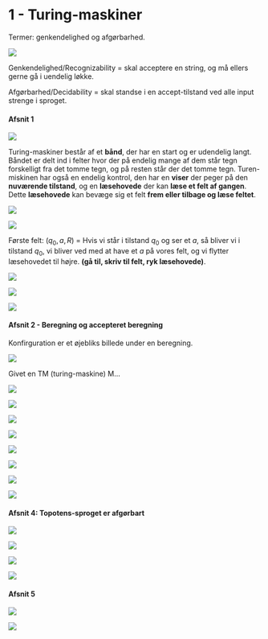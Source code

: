 # 1 - Turing-maskiner

Termer: genkendelighed og afgørbarhed.

![](.\img\1.png)

Genkendelighed/Recognizability = skal acceptere en string, og må ellers gerne gå i uendelig løkke.

Afgørbarhed/Decidability = skal standse i en accept-tilstand ved alle input strenge i sproget.

#### Afsnit 1

![](.\img\2.png)

Turing-maskiner består af et **bånd**, der har en start og er udendelig langt. Båndet er delt ind i felter hvor der på endelig mange af dem står tegn forskelligt fra det tomme tegn, og på resten står der det tomme tegn. Turen-miskinen har også en endelig kontrol, den har en **viser** der peger på den **nuværende tilstand**, og en **læsehovede** der kan **læse et felt af gangen**. Dette **læsehovede** kan bevæge sig et felt **frem eller tilbage og læse feltet**.

![](.\img\3.png)

![](.\img\4.png)

Første felt: $(q_0 ,a,R)$ = Hvis vi står i tilstand $q_0$ og ser et *a*, så bliver vi i tilstand $q_0$, vi bliver ved med at have et *a* på vores felt, og vi flytter læsehovedet til højre. **(gå til, skriv til felt, ryk læsehovede)**.

![](.\img\5.png)

![](.\img\6.png)

 ![](.\img\7.png)

#### Afsnit 2 - Beregning og accepteret beregning

Konfirguration er et øjebliks billede under en beregning.

![](.\img\8.png)

Givet en TM (turing-maskine) M...

![](.\img\9.png)

![](.\img\10.png)

![](.\img\11.png)

![](.\img\12.png)

![](.\img\13.png)

![](.\img\14.png)

![](.\img\15.png)

![](.\img\16.png)

 #### Afsnit 4: Topotens-sproget er afgørbart

![](.\img\17.png)

![](.\img\18.png)

![](.\img\19.png)

![](.\img\20.png)

#### Afsnit 5

![](.\img\21.png)

![](.\img\22.png)

